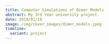 ```yaml
---
title: Computer Simulations of Dimer Models
abstract: My 3rd Year university project.
date: 2019/01/16
image: /img/cover_images/dimer_models.jpeg
timeline:
  variant: project
---
```

